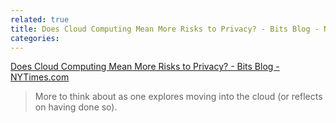 ```yaml
---
related: true
title: Does Cloud Computing Mean More Risks to Privacy? - Bits Blog - NYTimes.com
categories: 
---
```

[Does Cloud Computing Mean More Risks to Privacy? - Bits Blog -
NYTimes.com][1]

>More to think about as one explores moving into the cloud (or reflects on
having done so).

[1]: http://bits.blogs.nytimes.com/2009/02/23/does-cloud-computing-mean-more-risks-to-privacy/

